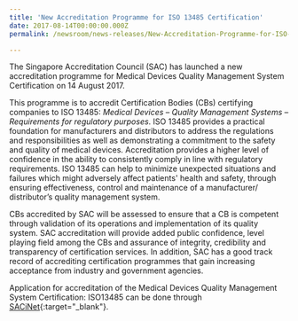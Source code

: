```yaml
---
title: 'New Accreditation Programme for ISO 13485 Certification'
date: 2017-08-14T00:00:00.000Z
permalink: /newsroom/news-releases/New-Accreditation-Programme-for-ISO-13485-Certification

---
```



The Singapore Accreditation Council (SAC) has launched a new accreditation programme for Medical Devices Quality Management System Certification on 14 August 2017.
 
This programme is to accredit Certification Bodies (CBs) certifying companies to ISO 13485: _Medical Devices – Quality Management Systems – Requirements for regulatory purposes_. ISO 13485 provides a practical foundation for manufacturers and distributors to address the regulations and responsibilities as well as demonstrating a commitment to the safety and quality of medical devices. Accreditation provides a higher level of confidence in the ability to consistently comply in line with regulatory requirements. ISO 13485 can help to minimize unexpected situations and failures which might adversely affect patients' health and safety, through ensuring effectiveness, control and maintenance of a manufacturer/ distributor’s quality management system.
 
CBs accredited by SAC will be assessed to ensure that a CB is competent through validation of its operations and implementation of its quality system. SAC accreditation will provide added public confidence, level playing field among the CBs and assurance of integrity, credibility and transparency of certification services. In addition, SAC has a good track record of accrediting certification programmes that gain increasing acceptance from industry and government agencies.
 
Application for accreditation of the Medical Devices Quality Management System Certification: ISO13485 can be done through [SACiNet](https://sacinet.enterprisesg.gov.sg/sac/forms/sacinet/sacinet-logon-external.form){:target="_blank"}.
